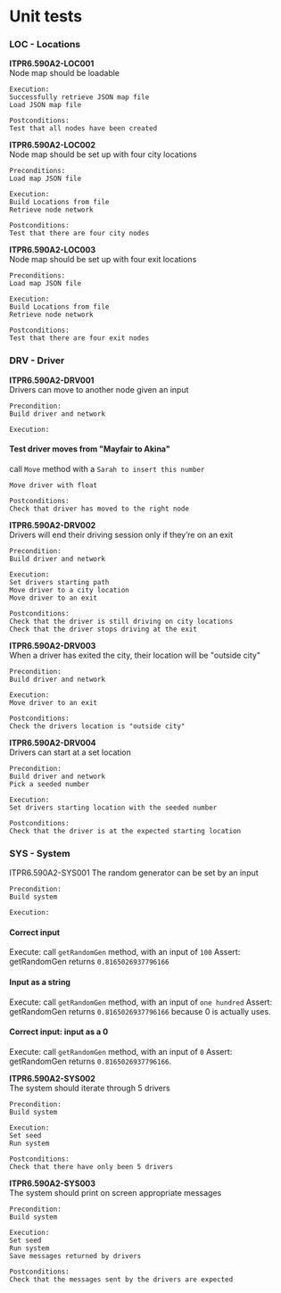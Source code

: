 # Unit tests
### LOC - Locations
__ITPR6.590A2-LOC001__  
Node map should be loadable

	Execution:  
	Successfully retrieve JSON map file  
	Load JSON map file

	Postconditions:  
	Test that all nodes have been created  

__ITPR6.590A2-LOC002__  
Node map should be set up with four city locations  

	Preconditions:  
	Load map JSON file  

	Execution:  
	Build Locations from file  
	Retrieve node network  

	Postconditions:  
	Test that there are four city nodes	  

__ITPR6.590A2-LOC003__  
Node map should be set up with four exit locations  

	Preconditions:  
	Load map JSON file  

	Execution:  
	Build Locations from file  
	Retrieve node network  

	Postconditions:  
	Test that there are four exit nodes  

### DRV - Driver  

__ITPR6.590A2-DRV001__  
Drivers can move to another node given an input  

	Precondition:  
	Build driver and network  
  
	Execution:  
  #### Test driver moves from "Mayfair to Akina"
  call `Move` method with a `Sarah to insert this number`
  
  
	 
	Move driver with float  

	Postconditions:  
	Check that driver has moved to the right node  

__ITPR6.590A2-DRV002__  
Drivers will end their driving session only if they’re on an exit  

	Precondition:  
	Build driver and network  

	Execution:  
	Set drivers starting path  
	Move driver to a city location  
	Move driver to an exit  

	Postconditions:  
	Check that the driver is still driving on city locations  
	Check that the driver stops driving at the exit   

__ITPR6.590A2-DRV003__  
When a driver has exited the city, their location will be "outside city"  

	Precondition:  
	Build driver and network  

	Execution:    
	Move driver to an exit  

	Postconditions:  
	Check the drivers location is "outside city"  

__ITPR6.590A2-DRV004__  
Drivers can start at a set location  

	Precondition:  
	Build driver and network  
	Pick a seeded number  

	Execution:  
	Set drivers starting location with the seeded number  

	Postconditions:  
	Check that the driver is at the expected starting location  

### SYS - System  

ITPR6.590A2-SYS001
The random generator can be set by an input  

	Precondition:  
	Build system  

	Execution:  
  #### Correct input
  Execute: call `getRandomGen` method, with an input of `100`
  Assert:  getRandomGen returns `0.8165026937796166`
  
  #### Input as a string
  Execute: call `getRandomGen` method, with an input of `one hundred`
  Assert:  getRandomGen returns `0.8165026937796166` because 0 is actually uses.
  
  #### Correct input: input as a 0
  Execute: call `getRandomGen` method, with an input of `0`
  Assert:  getRandomGen returns `0.8165026937796166`.

__ITPR6.590A2-SYS002__  
The system should iterate through 5 drivers  

	Precondition:  
	Build system  

	Execution:  
	Set seed  
	Run system  

	Postconditions:  
	Check that there have only been 5 drivers  

__ITPR6.590A2-SYS003__  
The system should print on screen appropriate messages  

	Precondition:  
	Build system  

	Execution:  
	Set seed  
	Run system  
	Save messages returned by drivers  

	Postconditions:  
	Check that the messages sent by the drivers are expected  
